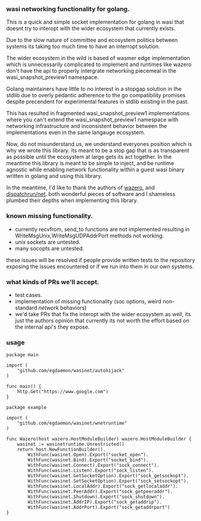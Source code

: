 ### wasi networking functionality for golang.
This is a quick and simple socket implementation for golang in wasi that doesnt try to interopt with the wider ecosystem
that currently exists.

Due to the slow nature of committee and ecosystem politics between systems its taking too much time to have an interropt solution.

The wider ecosystem in the wild is based of wasmer edge implementation which is unnecessarily complicated to implement and runtimes like wazero
don't have the api to properly intergrate networking piecemeal in the wasi_snapshot_preview1 namespace.

Golang maintainers have little to no interest in a stopgap solution in the stdlib due to overly pedantic adherence to the go compatibility promises despite precendent for experimental features in stdlib existing in the past. 

This has resulted in fragmented wasi_snapshot_preview1 implementations where you can't extend the wasi_snapshot_preview1 namespace with networking infrastructure and inconsistent behavior between the implementations even in the same langauge ecosystem.

Now, do not misunderstand us, we understand everyones position which is why we wrote this library. its meant to be a stop gap that
is as transparent as possible until the ecosystem at large gets its act together. In the meantime this library is meant to be simple to inject,
and be runtime agnostic while enabling network functionality within a guest wasi binary written in golang and using this library.

In the meantime, I'd like to thank the authors of [wazero](https://github.com/tetratelabs/wazero), and [dispatchrun/net](https://github.com/dispatchrun/net). both wonderful pieces of software and I shameless plumbed their depths when implementing this library.

### known missing functionality.
- currently recvfrom, send_to functions are not implemented resulting in WriteMsgUnix,WriteMsgUDPAddrPort methods not working.
- unix sockets are untested.
- many socopts are untested.

these issues will be resolved if people provide written tests to the repository exposing the issues encountered or if we run into them in our own systems.

### what kinds of PRs we'll accept.
- test cases.
- implementation of missing functionality (soc options, weird non-standard *network* behaviors)
- we'd take PRs that fix the interopt with the wider ecosystem as well, its just the authors opinion that currently its not worth the
effort based on the internal api's they expose.

### usage

```golang
package main

import (
    "github.com/egdaemon/wasinet/autohijack"
)

func main() {
    http.Get("https://www.google.com")
}
```

```golang
package example

import (
    "github.com/egdaemon/wasinet/wnetruntime"
)

func Wazero(host wazero.HostModuleBuilder) wazero.HostModuleBuilder {
    wasinet := wasinetruntime.Unrestricted()
    return host.NewFunctionBuilder().
        WithFunc(wasinet.Open).Export("socket_open").
        WithFunc(wasinet.Bind).Export("socket_bind").
        WithFunc(wasinet.Connect).Export("sock_connect").
        WithFunc(wasinet.Listen).Export("sock_listen").
        WithFunc(wasinet.GetSocketOption).Export("sock_getsockopt").
        WithFunc(wasinet.SetSocketOption).Export("sock_setsockopt").
        WithFunc(wasinet.LocalAddr).Export("sock_getlocaladdr").
        WithFunc(wasinet.PeerAddr).Export("sock_getpeeraddr").
        WithFunc(wasinet.Shutdown).Export("sock_shutdown").
        WithFunc(wasinet.AddrIP).Export("sock_getaddrip").
        WithFunc(wasinet.AddrPort).Export("sock_getaddrport")
}
```